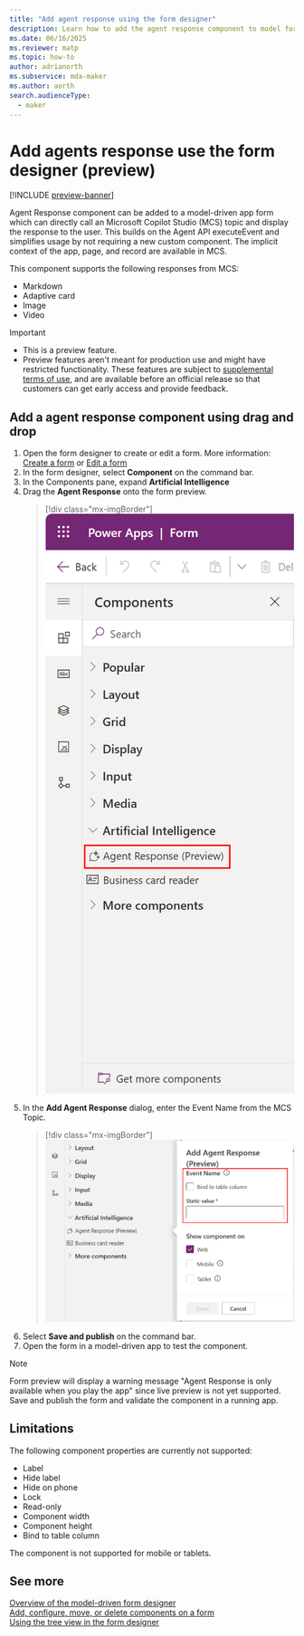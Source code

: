 ```yaml
---
title: "Add agent response using the form designer" 
description: Learn how to add the agent response component to model forms to call Copilot Studio topics.
ms.date: 06/16/2025
ms.reviewer: matp
ms.topic: how-to
author: adrianorth
ms.subservice: mda-maker
ms.author: aorth
search.audienceType: 
  - maker
---
```

# Add agents response use the form designer (preview)

[!INCLUDE [preview-banner](~/../shared-content/shared/preview-includes/preview-banner.md)]

Agent Response component can be added to a model-driven app form which can directly call an Microsoft Copilot Studio (MCS) topic and display the response to the user. This builds on the Agent API executeEvent and simplifies usage by not requiring a new custom component.  The implicit context of the app, page, and record are available in MCS. 

<!-- TODO Replace the previous paragraph with the following after PR 11054 is merged. The link won't work.

Agent Response component can be added to a model-driven app form which can directly call an Microsoft Copilot Studio (MCS) topic and display the response to the user. This builds on the [Agent API executeEvent](developer/component-framework/bring-intelligence-using-agent-apis) and simplifies usage by not requiring a new custom component.  The implicit context of the app, page, and record are available in MCS. 

-->

This component supports the following responses from MCS:

* Markdown
* Adaptive card
* Image
* Video

> [!IMPORTANT]
>
> - This is a preview feature.
> - Preview features aren't meant for production use and might have restricted functionality. These features are subject to [supplemental terms of use](https://go.microsoft.com/fwlink/?linkid=2216214), and are available before an official release so that customers can get early access and provide feedback.

## Add a agent response component using drag and drop

1. Open the form designer to create or edit a form. More information: [Create a form](create-and-edit-forms.md#create-a-form) or [Edit a form](create-and-edit-forms.md#edit-a-form)
1. In the form designer, select **Component** on the command bar.
1. In the Components pane, expand **Artificial Intelligence**
1. Drag the **Agent Response** onto the form preview.
   > [!div class="mx-imgBorder"]
   > ![Agent Response in components pane](media/form-designer-add-configure-agent-response/form-designer-components-agent-response.png "Agent Response in components pane")
1. In the **Add Agent Response** dialog, enter the Event Name from the MCS Topic.
   > [!div class="mx-imgBorder"]
   > ![Configure Agent Response Event Name](media/form-designer-add-configure-agent-response/form-designer-configure-agent-response.png "Configure Agent Response Event Name")
1. Select **Save and publish** on the command bar.
1. Open the form in a model-driven app to test the component. 

> [!NOTE]
> Form preview will display a warning message "Agent Response is only available when you play the app" since live preview is not yet supported. Save and publish the form and validate the component in a running app.

## Limitations

The following component properties are currently not supported:

- Label
- Hide label
- Hide on phone
- Lock
- Read-only
- Component width
- Component height
- Bind to table column

The component is not supported for mobile or tablets.

## See more

[Overview of the model-driven form designer](form-designer-overview.md)<br/>
[Add, configure, move, or delete components on a form](add-move-configure-or-delete-components-on-form.md)<br/>
[Using the tree view in the form designer](using-tree-view-on-form.md)
